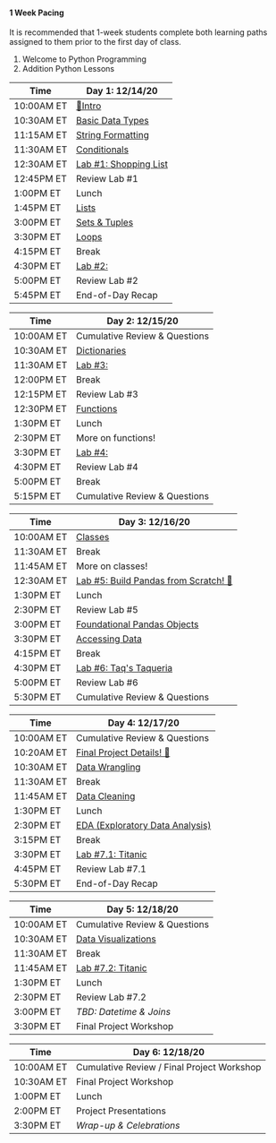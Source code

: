 #### 1 Week Pacing
It is recommended that 1-week students complete both learning paths assigned to them prior to the first day of class. 
1) Welcome to Python Programming
2) Addition Python Lessons

| Time       | Day 1: 12/14/20                |
| ---------- | -----------------------------  |
| 10:00AM ET | [🎉Intro](#in/intro/welcome)   |
| 10:30AM ET | [Basic Data Types](#out/topics/basic_data_types) |
| 11:15AM ET | [String Formatting]()      |
| 11:30AM ET | [Conditionals](#out/topics/conditionals) |
| 12:30AM ET | [Lab #1: Shopping List]()  |
| 12:45PM ET | Review Lab #1              |
| 1:00PM ET  | Lunch                      |
| 1:45PM ET  | [Lists](#out/topics/lists) |
| 3:00PM ET  | [Sets & Tuples](#out/topics/tuples_sets) |
| 3:30PM ET  | [Loops](#out/topics/loops) |
| 4:15PM ET  | Break                      |
| 4:30PM ET  | [Lab #2: ]()               |
| 5:00PM ET  | Review Lab #2              |
| 5:45PM ET  | End-of-Day Recap           |


| Time       | Day 2: 12/15/20                     |
| ---------- | ----------------------------------- |
| 10:00AM ET | Cumulative Review & Questions       |
| 10:30AM ET | [Dictionaries](#out/topics/dicts)   |
| 11:30AM ET | [Lab #3: ]()  |
| 12:00PM ET | Break                               |
| 12:15PM ET | Review Lab #3                       |
| 12:30PM ET | [Functions](#out/topics/functions)  |
| 1:30PM ET  | Lunch                               |
| 2:30PM ET  | More on functions!                  |
| 3:30PM ET  | [Lab #4: ]()                        |
| 4:30PM ET  | Review Lab #4                       |
| 5:00PM ET  | Break                               |
| 5:15PM ET  | Cumulative Review & Questions       |


| Time       | Day 3: 12/16/20                     |
| ---------- | ----------------------------------- |
| 10:00AM ET | [Classes](#out/topics/classes)      |
| 11:30AM ET | Break                               |
| 11:45AM ET | More on classes!                    |
| 12:30AM ET | [Lab #5: Build Pandas from Scratch! 🎉 ]() |
| 1:30PM ET  | Lunch                               |
| 2:30PM ET  | Review Lab #5                       |
| 3:00PM ET  | [Foundational Pandas Objects](#out/topics/foundations_pandas_condensed) |
| 3:30PM ET  | [Accessing Data](#out/topics/accessing_data) |
| 4:15PM ET  | Break                               |
| 4:30PM ET  | [Lab #6: Taq's Taqueria]()          |
| 5:00PM ET  | Review Lab #6                       |
| 5:30PM ET  | Cumulative Review & Questions       |


| Time       | Day 4: 12/17/20                     |
| ---------- | ----------------------------------- |
| 10:00AM ET | Cumulative Review & Questions       |
| 10:20AM ET | [Final Project Details! 🎉](#in/intro/finalproject) |
| 10:30AM ET | [Data Wrangling](#out/topics/wrangling1) |
| 11:30AM ET | Break                               |
| 11:45AM ET | [Data Cleaning](#out/topics/data_cleaning) |
| 1:30PM ET  | Lunch                               |
| 2:30PM ET  | [EDA (Exploratory Data Analysis)](#out/topics/eda1) |
| 3:15PM ET  | Break                               |
| 3:30PM ET  | [Lab #7.1: Titanic]()  |
| 4:45PM ET  | Review Lab #7.1                     |
| 5:30PM ET  | End-of-Day Recap                    |


| Time       | Day 5: 12/18/20                     |
| ---------- | ----------------------------------- |
| 10:00AM ET | Cumulative Review & Questions       |
| 10:30AM ET | [Data Visualizations](#out/topics/data_viz) |
| 11:30AM ET | Break                               |
| 11:45AM ET | [Lab #7.2: Titanic]()  |
| 1:30PM ET  | Lunch                               |
| 2:30PM ET  | Review Lab #7.2                     |
| 3:00PM ET  | *TBD: Datetime & Joins*             |
| 3:30PM ET  | Final Project Workshop              |


| Time       | Day 6: 12/18/20                     |
| ---------- | ----------------------------------- |
| 10:00AM ET | Cumulative Review / Final Project Workshop |
| 10:30AM ET | Final Project Workshop              |
| 1:00PM ET  | Lunch                               |
| 2:00PM ET  | Project Presentations               |
| 3:30PM ET  | *Wrap-up & Celebrations*            |
